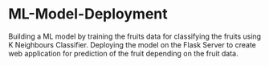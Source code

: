 # ML-Model-Deployment
Building a ML model by training the fruits data for classifying the fruits using K Neighbours Classifier. Deploying the model on the Flask Server to create web application for prediction of the fruit depending on the fruit data.
